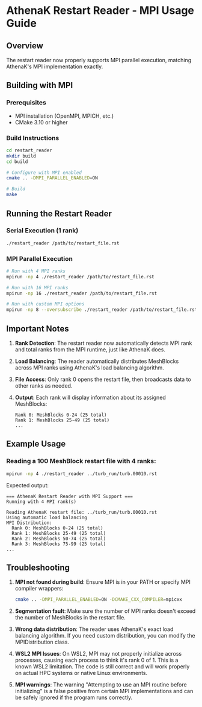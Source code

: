 # AthenaK Restart Reader - MPI Usage Guide

## Overview
The restart reader now properly supports MPI parallel execution, matching AthenaK's MPI implementation exactly.

## Building with MPI

### Prerequisites
- MPI installation (OpenMPI, MPICH, etc.)
- CMake 3.10 or higher

### Build Instructions
```bash
cd restart_reader
mkdir build
cd build

# Configure with MPI enabled
cmake .. -DMPI_PARALLEL_ENABLED=ON

# Build
make
```

## Running the Restart Reader

### Serial Execution (1 rank)
```bash
./restart_reader /path/to/restart_file.rst
```

### MPI Parallel Execution
```bash
# Run with 4 MPI ranks
mpirun -np 4 ./restart_reader /path/to/restart_file.rst

# Run with 16 MPI ranks
mpirun -np 16 ./restart_reader /path/to/restart_file.rst

# Run with custom MPI options
mpirun -np 8 --oversubscribe ./restart_reader /path/to/restart_file.rst
```

## Important Notes

1. **Rank Detection**: The restart reader now automatically detects MPI rank and total ranks from the MPI runtime, just like AthenaK does.

2. **Load Balancing**: The reader automatically distributes MeshBlocks across MPI ranks using AthenaK's load balancing algorithm.

3. **File Access**: Only rank 0 opens the restart file, then broadcasts data to other ranks as needed.

4. **Output**: Each rank will display information about its assigned MeshBlocks:
   ```
   Rank 0: MeshBlocks 0-24 (25 total)
   Rank 1: MeshBlocks 25-49 (25 total)
   ...
   ```

## Example Usage

### Reading a 100 MeshBlock restart file with 4 ranks:
```bash
mpirun -np 4 ./restart_reader ../turb_run/turb.00010.rst
```

Expected output:
```
=== AthenaK Restart Reader with MPI Support ===
Running with 4 MPI rank(s)

Reading AthenaK restart file: ../turb_run/turb.00010.rst
Using automatic load balancing
MPI Distribution:
  Rank 0: MeshBlocks 0-24 (25 total)
  Rank 1: MeshBlocks 25-49 (25 total)
  Rank 2: MeshBlocks 50-74 (25 total)
  Rank 3: MeshBlocks 75-99 (25 total)
...
```

## Troubleshooting

1. **MPI not found during build**: Ensure MPI is in your PATH or specify MPI compiler wrappers:
   ```bash
   cmake .. -DMPI_PARALLEL_ENABLED=ON -DCMAKE_CXX_COMPILER=mpicxx
   ```

2. **Segmentation fault**: Make sure the number of MPI ranks doesn't exceed the number of MeshBlocks in the restart file.

3. **Wrong data distribution**: The reader uses AthenaK's exact load balancing algorithm. If you need custom distribution, you can modify the MPIDistribution class.

4. **WSL2 MPI Issues**: On WSL2, MPI may not properly initialize across processes, causing each process to think it's rank 0 of 1. This is a known WSL2 limitation. The code is still correct and will work properly on actual HPC systems or native Linux environments.

5. **MPI warnings**: The warning "Attempting to use an MPI routine before initializing" is a false positive from certain MPI implementations and can be safely ignored if the program runs correctly.